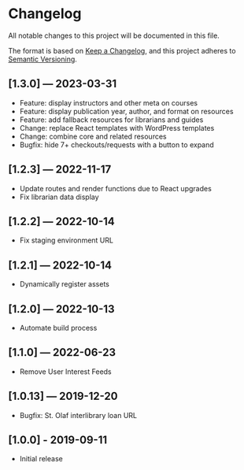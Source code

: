 # Changelog

All notable changes to this project will be documented in this file.

The format is based on [Keep a Changelog](https://keepachangelog.com/en/1.0.0/), and this project adheres to [Semantic Versioning](https://semver.org/spec/v2.0.0.html).

## [1.3.0] — 2023-03-31

- Feature: display instructors and other meta on courses
- Feature: display publication year, author, and format on resources
- Feature: add fallback resources for librarians and guides
- Change: replace React templates with WordPress templates
- Change: combine core and related resources
- Bugfix: hide 7+ checkouts/requests with a button to expand

## [1.2.3] — 2022-11-17

- Update routes and render functions due to React upgrades
- Fix librarian data display

## [1.2.2] — 2022-10-14

- Fix staging environment URL

## [1.2.1] — 2022-10-14

- Dynamically register assets

## [1.2.0] — 2022-10-13

- Automate build process

## [1.1.0] — 2022-06-23

- Remove User Interest Feeds

## [1.0.13] — 2019-12-20

- Bugfix: St. Olaf interlibrary loan URL

## [1.0.0] - 2019-09-11

- Initial release
